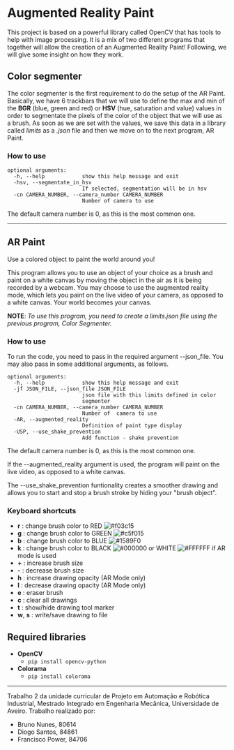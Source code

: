 # Augmented Reality Paint
This project is based on a powerful library called OpenCV that has tools to help with image processing. It is a mix of two different programs that together will allow the creation of an Augmented Reality Paint! Following, we will give some insight on how they work.

## Color segmenter
The color segmenter is the first requirement to do the setup of the AR Paint. Basically, we have 6 trackbars that we will use to define the max and min of the **BGR**  (blue, green and red) or **HSV** (hue, saturation and value) values in order to segmentate the pixels of the color of the object that we will use as a brush. As soon as we are set with the values, we save this data in a library called *limits* as a *.json* file and then we move on to the next program, AR Paint.

### How to use 

```text
optional arguments:
  -h, --help            show this help message and exit
  -hsv, --segmentate_in_hsv
                        If selected, segmentation will be in hsv
  -cn CAMERA_NUMBER, --camera_number CAMERA_NUMBER
                        Number of camera to use
```
The default camera number is 0, as this is the most common one.

***

## AR Paint

Use a colored object to paint the world around you!

This program allows you to use an object of your choice as a brush and paint on a white canvas by moving the object in the air as it is being recorded by a webcam. You may choose to use the augmented reality mode, which lets you paint on the live video of your camera, as opposed to a white canvas. Your world becomes your canvas.

**NOTE**: *To use this program, you need to create a limits.json file using the previous program, Color Segmenter.*

### How to use 

To run the code, you need to pass in the required argument --json_file. You may also pass in some additional arguments, as follows.

```text
optional arguments:
  -h, --help            show this help message and exit
  -jf JSON_FILE, --json_file JSON_FILE
                        json file with this limits defined in color
                        segmenter
  -cn CAMERA_NUMBER, --camera_number CAMERA_NUMBER
                        Number of  camera to use
  -AR, --augmented_reality
                        Definition of paint type display
  -USP, --use_shake_prevention
                        Add function - shake prevention
```

The default camera number is 0, as this is the most common one.

If the --augmented_reality argument is used, the program will paint on the live video, as opposed to a white canvas.

The --use_shake_prevention funtionality creates a smoother drawing and allows you to start and stop a brush stroke by hiding your "brush object".

### Keyboard shortcuts

- **r** : change brush color to RED ![#f03c15](https://via.placeholder.com/15/f03c15/000000?text=+)
- **g** : change brush color to GREEN ![#c5f015](https://via.placeholder.com/15/c5f015/000000?text=+)
- **b** : change brush color to BLUE ![#1589F0](https://via.placeholder.com/15/1589F0/000000?text=+)
- **k** : change brush color to BLACK ![#000000](https://via.placeholder.com/15/000000/000000?text=+) or WHITE ![#FFFFFF](https://via.placeholder.com/15/FFFFFF/000000?text=+) if AR mode is used 
- **\+** : increase brush size
- **\-** : decrease brush size
- **h** : increase drawing opacity (AR Mode only)
- **l** : decrease drawing opacity (AR Mode only)
- **e** : eraser brush
- **c** : clear all drawings
- **t** : show/hide drawing tool marker
- **w**, **s** : write/save drawing to file


## Required libraries

- **OpenCV**
    + `pip install opencv-python`
- **Colorama**
    + `pip install colorama`

***
Trabalho 2 da unidade curricular de Projeto em Automação e Robótica Industrial, Mestrado Integrado em Engenharia Mecânica, Universidade de Aveiro.
Trabalho realizado por:

- Bruno Nunes, 80614
- Diogo Santos, 84861
- Francisco Power, 84706
